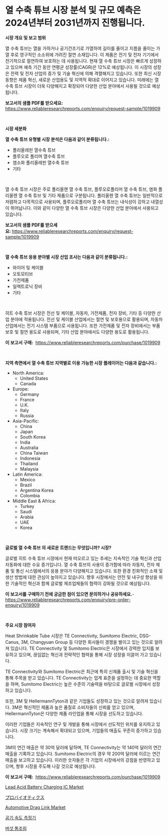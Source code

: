 <p><h1>열 수축 튜브 시장 분석 및 규모 예측은 2024년부터 2031년까지 진행됩니다.</h1></p><p><strong>시장 개요 및 보고 범위</strong></p>
<p><p>열 수축 튜브는 열을 가하거나 공기건조기로 가열하여 길이를 줄이고 지름을 줄이는 가열 후로 영구적인 소소위에 가려진 절연 소재입니다. 이 제품은 전기 및 전자 기기에서 전기적으로 절연하여 보호하는 데 사용됩니다. 현재 열 수축 튜브 시장은 빠르게 성장하고 있으며 예측 기간 동안 연평균 성장률(CAGR)은 12%로 예상됩니다. 이 시장의 성장은 전력 및 전자 산업의 증가 및 기술 혁신에 의해 격렬해지고 있습니다. 또한 최신 시장 동향은 제품 혁신, 새로운 산업용도 및 지역적 확대로 이어지고 있습니다. 미래에는 열 수축 튜브 시장이 더욱 다양해지고 확장되어 다양한 산업 분야에서 사용될 것으로 예상됩니다.</p></p>
<p><strong>보고서의 샘플 PDF를 받으세요:</strong> <a href="https://www.reliableresearchreports.com/enquiry/request-sample/1019909">https://www.reliableresearchreports.com/enquiry/request-sample/1019909</a></p>
<p>&nbsp;</p>
<p><strong>시장 세분화</strong></p>
<p><strong>열 수축 튜브 유형별 시장 분석은 다음과 같이 분류됩니다.:</strong></p>
<p><ul><li>폴리올레핀 열수축 튜브</li><li>플루오로 폴리머 열수축 튜브</li><li>염소화 폴리올레핀 열수축 튜브</li><li>기타</li></ul></p>
<p>&nbsp;</p>
<p><p>열 수축 튜브 시장은 주로 폴리올렌 열 수축 튜브, 플루오로폴리머 열 수축 튜브, 염화 폴리올렌 열 수축 튜브 및 기타 제품으로 구분됩니다. 폴리올렌 열 수축 튜브는 일반적으로 저렴하고 다목적으로 사용되며, 플루오로폴리머 열 수축 튜브는 내식성이 강하고 내열성이 뛰어납니다. 이와 같이 다양한 열 수축 튜브 시장은 다양한 산업 분야에서 사용되고 있습니다.</p></p>
<p><strong>보고서의 샘플 PDF를 받으세요:</strong>&nbsp;<a href="https://www.reliableresearchreports.com/enquiry/request-sample/1019909">https://www.reliableresearchreports.com/enquiry/request-sample/1019909</a></p>
<p>&nbsp;</p>
<p><strong> 열 수축 튜브 응용 분야별 시장 산업 조사는 다음과 같이 분류됩니다.:</strong></p>
<p><ul><li>와이어 및 케이블</li><li>오토모티브</li><li>가전제품</li><li>일렉트로닉 장비</li><li>기타</li></ul></p>
<p>&nbsp;</p>
<p><p>히트 수축 튜브 시장은 전선 및 케이블, 자동차, 가전제품, 전자 장비, 기타 등 다양한 산업 분야에 적용됩니다. 전선 및 케이블 산업에서는 절연 및 보호용으로 활용되며, 자동차 산업에서는 전기 시스템 부품으로 사용됩니다. 또한 가전제품 및 전자 장비에서는 부품 보호 및 절연 용도로 사용되며, 기타 산업 분야에서도 다양한 용도로 활용됩니다.</p></p>
<p><strong>이 보고서 구매:</strong>&nbsp; <a href="https://www.reliableresearchreports.com/purchase/1019909">https://www.reliableresearchreports.com/purchase/1019909</a></p>
<p>&nbsp;</p>
<p><strong>지역 측면에서 열 수축 튜브 지역별로 이용 가능한 시장 플레이어는 다음과 같습니다.:</strong></p>
<p><ul>
    <li>
        North America:
        <ul>
            <li>United States</li>
            <li>Canada</li>
        </ul>
    </li>
    <li>
        Europe:
        <ul>
            <li>Germany</li>
            <li>France</li>
            <li>U.K.</li>
            <li>Italy</li>
            <li>Russia</li>
        </ul>
    </li>
    <li>
        Asia-Pacific:
        <ul>
            <li>China</li>
            <li>Japan</li>
            <li>South Korea</li>
            <li>India</li>
            <li>Australia</li>
            <li>China Taiwan</li>
            <li>Indonesia</li>
            <li>Thailand</li>
            <li>Malaysia</li>
        </ul>
    </li>
    <li>
        Latin America:
        <ul>
            <li>Mexico</li>
            <li>Brazil</li>
            <li>Argentina Korea</li>
            <li>Colombia</li>
        </ul>
    </li>
    <li>
        Middle East & Africa:
        <ul>
            <li>Turkey</li>
            <li>Saudi</li>
            <li>Arabia</li>
            <li>UAE</li>
            <li>Korea</li>
        </ul>
    </li>
    </ul></p>
<p>&nbsp;</p>
<p><strong>글로벌 열 수축 튜브 의 새로운 트렌드는 무엇입니까? 시장?</strong></p>
<p><p>글로벌 히트 수축 튜브 시장에서 현재 떠오르고 있는 추세는 지속적인 기술 혁신과 산업 자동화에 대한 수요 증가입니다. 열 수축 튜브의 사용이 증가함에 따라 자동차, 전자 제품 및 통신 시스템에서의 응용 분야가 다양해지고 있습니다. 또한 환경 친화적인 소재 및 생산 방법에 대한 관심이 높아지고 있습니다. 향후 시장에서는 안전 및 내구성 향상을 위한 기술적인 혁신과 함께 글로벌 제조업체들의 협력이 강화될 것으로 예상됩니다.</p></p>
<p><strong>이 보고서를 구매하기 전에 궁금한 점이 있으면 문의하거나 공유하세요.</strong>- <a href="https://www.reliableresearchreports.com/enquiry/pre-order-enquiry/1019909">https://www.reliableresearchreports.com/enquiry/pre-order-enquiry/1019909</a></p>
<p>&nbsp;</p>
<p><strong>주요 시장 참여자</strong></p>
<p><p>Heat Shrinkable Tube 시장은 TE Connectivity, Sumitomo Electric, DSG-Canus, 3M, Changyuan Group 등 다양한 회사들이 경쟁을 벌이고 있는 것으로 알려져 있습니다. TE Connectivity 및 Sumitomo Electric은 시장에서 강력한 입지를 보유하고 있으며, 끊임없는 혁신과 전략적인 협력을 통해 시장 성장을 이끌어 가고 있습니다.</p><p>TE Connectivity와 Sumitomo Electric은 최근에 특히 신제품 출시 및 기술 혁신을 통해 주목을 받고 있습니다. TE Connectivity는 업계 표준을 설정하는 데 중요한 역할을 하며, Sumitomo Electric는 높은 수준의 기술력을 바탕으로 글로벌 시장에서 성장하고 있습니다.</p><p>또한, 3M 및 HellermannTyton과 같은 기업들도 성장하고 있는 것으로 알려져 있습니다. 3M은 혁신적인 제품과 높은 품질로 소비자들의 신뢰를 얻고 있으며, HellermannTyton은 다양한 제품 라인업을 통해 시장을 선도하고 있습니다.</p><p>이러한 기업들은 지속적인 연구 및 개발을 통해 시장에서 선도적인 위치를 유지하고 있습니다. 시장 크기는 계속해서 확대되고 있으며, 기업들의 매출도 꾸준히 증가하고 있습니다.</p><p>3M의 연간 매출은 약 30억 달러에 달하며, TE Connectivity는 약 140억 달러의 연간 매출을 기록하고 있습니다. Sumitomo Electric의 경우 약 200억 달러에 이르는 연간 매출을 보고하고 있습니다. 이러한 숫자들은 각 기업의 시장에서의 강점을 반영하고 있으며, 향후 시장을 주도해 나갈 것으로 예상됩니다.</p></p>
<p><strong>이 보고서 구매:</strong>&nbsp;&nbsp;<a href="https://www.reliableresearchreports.com/purchase/1019909">https://www.reliableresearchreports.com/purchase/1019909</a></p>
<p><p><a href="https://view.publitas.com/reportprime-1/lead-acid-battery-charging-ic-market-furnish-information-about-market-size-market-share-market-dynamics-and-projections-spanning-from-2024-to-2031/">Lead Acid Battery Charging IC Market</a></p><p><a href="https://github.com/oafhukehf4709715/Market-Research-Report-List-1/blob/main/9682812188985.md">プロバイオティクス</a></p><p><a href="https://github.com/marloy8/Market-Research-Report-List-3/blob/main/automotive-drag-link-market.md">Automotive Drag Link Market</a></p><p><a href="https://medium.com/@marcolarbadie98078y/%EA%B3%B5%EA%B8%B0-%EC%86%8D%EB%8F%84%EA%B3%84-%EC%8B%9C%EC%9E%A5-%EC%8B%9C%EC%9E%A5-%EC%A0%90%EC%9C%A0%EC%9C%A8-%EC%8B%9C%EC%9E%A5-%EB%8F%99%ED%96%A5-%EB%B0%8F-%EB%AF%B8%EB%9E%98-%EC%84%B1%EC%9E%A5-%ED%83%90%EC%83%89-a3b688d2ec4c">공기 속도 측정기</a></p><p><a href="https://github.com/vseigx30c9a1j/Market-Research-Report-List-1/blob/main/8166980188891.md">버섯 통조림</a></p></p>
